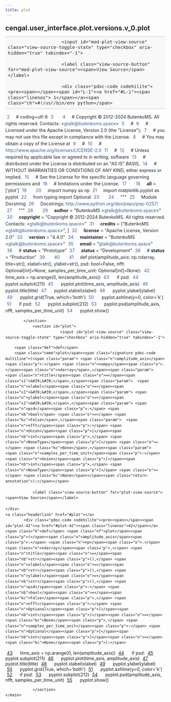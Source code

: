 ```yaml
---
title: plot
---
```


<div>
    <main class="pdoc">
            <section class="module-info">
                    <h1 class="modulename">
cengal<wbr>.user_interface<wbr>.plot<wbr>.versions<wbr>.v_0<wbr>.plot    </h1>

                
                        <input id="mod-plot-view-source" class="view-source-toggle-state" type="checkbox" aria-hidden="true" tabindex="-1">

                        <label class="view-source-button" for="mod-plot-view-source"><span>View Source</span></label>

                        <div class="pdoc-code codehilite"><pre><span></span><span id="L-1"><a href="#L-1"><span class="linenos"> 1</span></a><span class="ch">#!/usr/bin/env python</span>
</span><span id="L-2"><a href="#L-2"><span class="linenos"> 2</span></a><span class="c1"># coding=utf-8</span>
</span><span id="L-3"><a href="#L-3"><span class="linenos"> 3</span></a>
</span><span id="L-4"><a href="#L-4"><span class="linenos"> 4</span></a><span class="c1"># Copyright © 2012-2024 ButenkoMS. All rights reserved. Contacts: &lt;gtalk@butenkoms.space&gt;</span>
</span><span id="L-5"><a href="#L-5"><span class="linenos"> 5</span></a><span class="c1"># </span>
</span><span id="L-6"><a href="#L-6"><span class="linenos"> 6</span></a><span class="c1"># Licensed under the Apache License, Version 2.0 (the &quot;License&quot;);</span>
</span><span id="L-7"><a href="#L-7"><span class="linenos"> 7</span></a><span class="c1"># you may not use this file except in compliance with the License.</span>
</span><span id="L-8"><a href="#L-8"><span class="linenos"> 8</span></a><span class="c1"># You may obtain a copy of the License at</span>
</span><span id="L-9"><a href="#L-9"><span class="linenos"> 9</span></a><span class="c1"># </span>
</span><span id="L-10"><a href="#L-10"><span class="linenos">10</span></a><span class="c1">#     http://www.apache.org/licenses/LICENSE-2.0</span>
</span><span id="L-11"><a href="#L-11"><span class="linenos">11</span></a><span class="c1"># </span>
</span><span id="L-12"><a href="#L-12"><span class="linenos">12</span></a><span class="c1"># Unless required by applicable law or agreed to in writing, software</span>
</span><span id="L-13"><a href="#L-13"><span class="linenos">13</span></a><span class="c1"># distributed under the License is distributed on an &quot;AS IS&quot; BASIS,</span>
</span><span id="L-14"><a href="#L-14"><span class="linenos">14</span></a><span class="c1"># WITHOUT WARRANTIES OR CONDITIONS OF ANY KIND, either express or implied.</span>
</span><span id="L-15"><a href="#L-15"><span class="linenos">15</span></a><span class="c1"># See the License for the specific language governing permissions and</span>
</span><span id="L-16"><a href="#L-16"><span class="linenos">16</span></a><span class="c1"># limitations under the License.</span>
</span><span id="L-17"><a href="#L-17"><span class="linenos">17</span></a>
</span><span id="L-18"><a href="#L-18"><span class="linenos">18</span></a><span class="n">__all__</span> <span class="o">=</span> <span class="p">[</span><span class="s1">&#39;plot&#39;</span><span class="p">]</span>
</span><span id="L-19"><a href="#L-19"><span class="linenos">19</span></a>
</span><span id="L-20"><a href="#L-20"><span class="linenos">20</span></a><span class="kn">import</span> <span class="nn">numpy</span> <span class="k">as</span> <span class="nn">np</span>
</span><span id="L-21"><a href="#L-21"><span class="linenos">21</span></a><span class="kn">import</span> <span class="nn">matplotlib.pyplot</span> <span class="k">as</span> <span class="nn">pyplot</span>
</span><span id="L-22"><a href="#L-22"><span class="linenos">22</span></a><span class="kn">from</span> <span class="nn">typing</span> <span class="kn">import</span> <span class="n">Optional</span>
</span><span id="L-23"><a href="#L-23"><span class="linenos">23</span></a>
</span><span id="L-24"><a href="#L-24"><span class="linenos">24</span></a><span class="sd">&quot;&quot;&quot;</span>
</span><span id="L-25"><a href="#L-25"><span class="linenos">25</span></a><span class="sd">Module Docstring</span>
</span><span id="L-26"><a href="#L-26"><span class="linenos">26</span></a><span class="sd">Docstrings: http://www.python.org/dev/peps/pep-0257/</span>
</span><span id="L-27"><a href="#L-27"><span class="linenos">27</span></a><span class="sd">&quot;&quot;&quot;</span>
</span><span id="L-28"><a href="#L-28"><span class="linenos">28</span></a>
</span><span id="L-29"><a href="#L-29"><span class="linenos">29</span></a><span class="n">__author__</span> <span class="o">=</span> <span class="s2">&quot;ButenkoMS &lt;gtalk@butenkoms.space&gt;&quot;</span>
</span><span id="L-30"><a href="#L-30"><span class="linenos">30</span></a><span class="n">__copyright__</span> <span class="o">=</span> <span class="s2">&quot;Copyright © 2012-2024 ButenkoMS. All rights reserved. Contacts: &lt;gtalk@butenkoms.space&gt;&quot;</span>
</span><span id="L-31"><a href="#L-31"><span class="linenos">31</span></a><span class="n">__credits__</span> <span class="o">=</span> <span class="p">[</span><span class="s2">&quot;ButenkoMS &lt;gtalk@butenkoms.space&gt;&quot;</span><span class="p">,</span> <span class="p">]</span>
</span><span id="L-32"><a href="#L-32"><span class="linenos">32</span></a><span class="n">__license__</span> <span class="o">=</span> <span class="s2">&quot;Apache License, Version 2.0&quot;</span>
</span><span id="L-33"><a href="#L-33"><span class="linenos">33</span></a><span class="n">__version__</span> <span class="o">=</span> <span class="s2">&quot;4.4.0&quot;</span>
</span><span id="L-34"><a href="#L-34"><span class="linenos">34</span></a><span class="n">__maintainer__</span> <span class="o">=</span> <span class="s2">&quot;ButenkoMS &lt;gtalk@butenkoms.space&gt;&quot;</span>
</span><span id="L-35"><a href="#L-35"><span class="linenos">35</span></a><span class="n">__email__</span> <span class="o">=</span> <span class="s2">&quot;gtalk@butenkoms.space&quot;</span>
</span><span id="L-36"><a href="#L-36"><span class="linenos">36</span></a><span class="c1"># __status__ = &quot;Prototype&quot;</span>
</span><span id="L-37"><a href="#L-37"><span class="linenos">37</span></a><span class="n">__status__</span> <span class="o">=</span> <span class="s2">&quot;Development&quot;</span>
</span><span id="L-38"><a href="#L-38"><span class="linenos">38</span></a><span class="c1"># __status__ = &quot;Production&quot;</span>
</span><span id="L-39"><a href="#L-39"><span class="linenos">39</span></a>
</span><span id="L-40"><a href="#L-40"><span class="linenos">40</span></a>
</span><span id="L-41"><a href="#L-41"><span class="linenos">41</span></a><span class="k">def</span> <span class="nf">plot</span><span class="p">(</span><span class="n">amplitude_axis</span><span class="p">:</span> <span class="n">np</span><span class="o">.</span><span class="n">ndarray</span><span class="p">,</span> <span class="n">title</span><span class="o">=</span><span class="nb">str</span><span class="p">(),</span> <span class="n">xlabel</span><span class="o">=</span><span class="nb">str</span><span class="p">(),</span> <span class="n">ylabel</span><span class="o">=</span><span class="nb">str</span><span class="p">(),</span> <span class="n">psd</span><span class="p">:</span> <span class="nb">bool</span><span class="o">=</span><span class="kc">False</span><span class="p">,</span> <span class="n">nfft</span><span class="p">:</span> <span class="n">Optional</span><span class="p">[</span><span class="nb">int</span><span class="p">]</span><span class="o">=</span><span class="kc">None</span><span class="p">,</span> <span class="n">samples_per_time_unit</span><span class="p">:</span> <span class="n">Optional</span><span class="p">[</span><span class="nb">int</span><span class="p">]</span><span class="o">=</span><span class="kc">None</span><span class="p">):</span>
</span><span id="L-42"><a href="#L-42"><span class="linenos">42</span></a>    <span class="n">time_axis</span> <span class="o">=</span> <span class="n">np</span><span class="o">.</span><span class="n">arange</span><span class="p">(</span><span class="mi">0</span><span class="p">,</span> <span class="nb">len</span><span class="p">(</span><span class="n">amplitude_axis</span><span class="p">))</span>
</span><span id="L-43"><a href="#L-43"><span class="linenos">43</span></a>    <span class="k">if</span> <span class="n">psd</span><span class="p">:</span>
</span><span id="L-44"><a href="#L-44"><span class="linenos">44</span></a>        <span class="n">pyplot</span><span class="o">.</span><span class="n">subplot</span><span class="p">(</span><span class="mi">211</span><span class="p">)</span>
</span><span id="L-45"><a href="#L-45"><span class="linenos">45</span></a>    <span class="n">pyplot</span><span class="o">.</span><span class="n">plot</span><span class="p">(</span><span class="n">time_axis</span><span class="p">,</span> <span class="n">amplitude_axis</span><span class="p">)</span>
</span><span id="L-46"><a href="#L-46"><span class="linenos">46</span></a>    <span class="n">pyplot</span><span class="o">.</span><span class="n">title</span><span class="p">(</span><span class="n">title</span><span class="p">)</span>
</span><span id="L-47"><a href="#L-47"><span class="linenos">47</span></a>    <span class="n">pyplot</span><span class="o">.</span><span class="n">xlabel</span><span class="p">(</span><span class="n">xlabel</span><span class="p">)</span>
</span><span id="L-48"><a href="#L-48"><span class="linenos">48</span></a>    <span class="n">pyplot</span><span class="o">.</span><span class="n">ylabel</span><span class="p">(</span><span class="n">ylabel</span><span class="p">)</span>
</span><span id="L-49"><a href="#L-49"><span class="linenos">49</span></a>    <span class="n">pyplot</span><span class="o">.</span><span class="n">grid</span><span class="p">(</span><span class="kc">True</span><span class="p">,</span> <span class="n">which</span><span class="o">=</span><span class="s1">&#39;both&#39;</span><span class="p">)</span>
</span><span id="L-50"><a href="#L-50"><span class="linenos">50</span></a>    <span class="n">pyplot</span><span class="o">.</span><span class="n">axhline</span><span class="p">(</span><span class="n">y</span><span class="o">=</span><span class="mi">0</span><span class="p">,</span> <span class="n">color</span><span class="o">=</span><span class="s1">&#39;k&#39;</span><span class="p">)</span>
</span><span id="L-51"><a href="#L-51"><span class="linenos">51</span></a>    <span class="k">if</span> <span class="n">psd</span><span class="p">:</span>
</span><span id="L-52"><a href="#L-52"><span class="linenos">52</span></a>        <span class="n">pyplot</span><span class="o">.</span><span class="n">subplot</span><span class="p">(</span><span class="mi">212</span><span class="p">)</span>
</span><span id="L-53"><a href="#L-53"><span class="linenos">53</span></a>        <span class="n">pyplot</span><span class="o">.</span><span class="n">psd</span><span class="p">(</span><span class="n">amplitude_axis</span><span class="p">,</span> <span class="n">nfft</span><span class="p">,</span> <span class="n">samples_per_time_unit</span><span class="p">)</span>
</span><span id="L-54"><a href="#L-54"><span class="linenos">54</span></a>    <span class="n">pyplot</span><span class="o">.</span><span class="n">show</span><span class="p">()</span>
</span></pre></div>


            </section>
                <section id="plot">
                            <input id="plot-view-source" class="view-source-toggle-state" type="checkbox" aria-hidden="true" tabindex="-1">
<div class="attr function">
            
        <span class="def">def</span>
        <span class="name">plot</span><span class="signature pdoc-code multiline">(<span class="param">	<span class="n">amplitude_axis</span><span class="p">:</span> <span class="n">numpy</span><span class="o">.</span><span class="n">ndarray</span>,</span><span class="param">	<span class="n">title</span><span class="o">=</span><span class="s1">&#39;&#39;</span>,</span><span class="param">	<span class="n">xlabel</span><span class="o">=</span><span class="s1">&#39;&#39;</span>,</span><span class="param">	<span class="n">ylabel</span><span class="o">=</span><span class="s1">&#39;&#39;</span>,</span><span class="param">	<span class="n">psd</span><span class="p">:</span> <span class="nb">bool</span> <span class="o">=</span> <span class="kc">False</span>,</span><span class="param">	<span class="n">nfft</span><span class="p">:</span> <span class="n">Union</span><span class="p">[</span><span class="nb">int</span><span class="p">,</span> <span class="n">NoneType</span><span class="p">]</span> <span class="o">=</span> <span class="kc">None</span>,</span><span class="param">	<span class="n">samples_per_time_unit</span><span class="p">:</span> <span class="n">Union</span><span class="p">[</span><span class="nb">int</span><span class="p">,</span> <span class="n">NoneType</span><span class="p">]</span> <span class="o">=</span> <span class="kc">None</span></span><span class="return-annotation">):</span></span>

                <label class="view-source-button" for="plot-view-source"><span>View Source</span></label>

    </div>
    <a class="headerlink" href="#plot"></a>
            <div class="pdoc-code codehilite"><pre><span></span><span id="plot-42"><a href="#plot-42"><span class="linenos">42</span></a><span class="k">def</span> <span class="nf">plot</span><span class="p">(</span><span class="n">amplitude_axis</span><span class="p">:</span> <span class="n">np</span><span class="o">.</span><span class="n">ndarray</span><span class="p">,</span> <span class="n">title</span><span class="o">=</span><span class="nb">str</span><span class="p">(),</span> <span class="n">xlabel</span><span class="o">=</span><span class="nb">str</span><span class="p">(),</span> <span class="n">ylabel</span><span class="o">=</span><span class="nb">str</span><span class="p">(),</span> <span class="n">psd</span><span class="p">:</span> <span class="nb">bool</span><span class="o">=</span><span class="kc">False</span><span class="p">,</span> <span class="n">nfft</span><span class="p">:</span> <span class="n">Optional</span><span class="p">[</span><span class="nb">int</span><span class="p">]</span><span class="o">=</span><span class="kc">None</span><span class="p">,</span> <span class="n">samples_per_time_unit</span><span class="p">:</span> <span class="n">Optional</span><span class="p">[</span><span class="nb">int</span><span class="p">]</span><span class="o">=</span><span class="kc">None</span><span class="p">):</span>
</span><span id="plot-43"><a href="#plot-43"><span class="linenos">43</span></a>    <span class="n">time_axis</span> <span class="o">=</span> <span class="n">np</span><span class="o">.</span><span class="n">arange</span><span class="p">(</span><span class="mi">0</span><span class="p">,</span> <span class="nb">len</span><span class="p">(</span><span class="n">amplitude_axis</span><span class="p">))</span>
</span><span id="plot-44"><a href="#plot-44"><span class="linenos">44</span></a>    <span class="k">if</span> <span class="n">psd</span><span class="p">:</span>
</span><span id="plot-45"><a href="#plot-45"><span class="linenos">45</span></a>        <span class="n">pyplot</span><span class="o">.</span><span class="n">subplot</span><span class="p">(</span><span class="mi">211</span><span class="p">)</span>
</span><span id="plot-46"><a href="#plot-46"><span class="linenos">46</span></a>    <span class="n">pyplot</span><span class="o">.</span><span class="n">plot</span><span class="p">(</span><span class="n">time_axis</span><span class="p">,</span> <span class="n">amplitude_axis</span><span class="p">)</span>
</span><span id="plot-47"><a href="#plot-47"><span class="linenos">47</span></a>    <span class="n">pyplot</span><span class="o">.</span><span class="n">title</span><span class="p">(</span><span class="n">title</span><span class="p">)</span>
</span><span id="plot-48"><a href="#plot-48"><span class="linenos">48</span></a>    <span class="n">pyplot</span><span class="o">.</span><span class="n">xlabel</span><span class="p">(</span><span class="n">xlabel</span><span class="p">)</span>
</span><span id="plot-49"><a href="#plot-49"><span class="linenos">49</span></a>    <span class="n">pyplot</span><span class="o">.</span><span class="n">ylabel</span><span class="p">(</span><span class="n">ylabel</span><span class="p">)</span>
</span><span id="plot-50"><a href="#plot-50"><span class="linenos">50</span></a>    <span class="n">pyplot</span><span class="o">.</span><span class="n">grid</span><span class="p">(</span><span class="kc">True</span><span class="p">,</span> <span class="n">which</span><span class="o">=</span><span class="s1">&#39;both&#39;</span><span class="p">)</span>
</span><span id="plot-51"><a href="#plot-51"><span class="linenos">51</span></a>    <span class="n">pyplot</span><span class="o">.</span><span class="n">axhline</span><span class="p">(</span><span class="n">y</span><span class="o">=</span><span class="mi">0</span><span class="p">,</span> <span class="n">color</span><span class="o">=</span><span class="s1">&#39;k&#39;</span><span class="p">)</span>
</span><span id="plot-52"><a href="#plot-52"><span class="linenos">52</span></a>    <span class="k">if</span> <span class="n">psd</span><span class="p">:</span>
</span><span id="plot-53"><a href="#plot-53"><span class="linenos">53</span></a>        <span class="n">pyplot</span><span class="o">.</span><span class="n">subplot</span><span class="p">(</span><span class="mi">212</span><span class="p">)</span>
</span><span id="plot-54"><a href="#plot-54"><span class="linenos">54</span></a>        <span class="n">pyplot</span><span class="o">.</span><span class="n">psd</span><span class="p">(</span><span class="n">amplitude_axis</span><span class="p">,</span> <span class="n">nfft</span><span class="p">,</span> <span class="n">samples_per_time_unit</span><span class="p">)</span>
</span><span id="plot-55"><a href="#plot-55"><span class="linenos">55</span></a>    <span class="n">pyplot</span><span class="o">.</span><span class="n">show</span><span class="p">()</span>
</span></pre></div>


    

                </section>
    </main>


<style>pre{line-height:125%;}span.linenos{color:inherit; background-color:transparent; padding-left:5px; padding-right:20px;}.pdoc-code .hll{background-color:#ffffcc}.pdoc-code{background:#f8f8f8;}.pdoc-code .c{color:#3D7B7B; font-style:italic}.pdoc-code .err{border:1px solid #FF0000}.pdoc-code .k{color:#008000; font-weight:bold}.pdoc-code .o{color:#666666}.pdoc-code .ch{color:#3D7B7B; font-style:italic}.pdoc-code .cm{color:#3D7B7B; font-style:italic}.pdoc-code .cp{color:#9C6500}.pdoc-code .cpf{color:#3D7B7B; font-style:italic}.pdoc-code .c1{color:#3D7B7B; font-style:italic}.pdoc-code .cs{color:#3D7B7B; font-style:italic}.pdoc-code .gd{color:#A00000}.pdoc-code .ge{font-style:italic}.pdoc-code .gr{color:#E40000}.pdoc-code .gh{color:#000080; font-weight:bold}.pdoc-code .gi{color:#008400}.pdoc-code .go{color:#717171}.pdoc-code .gp{color:#000080; font-weight:bold}.pdoc-code .gs{font-weight:bold}.pdoc-code .gu{color:#800080; font-weight:bold}.pdoc-code .gt{color:#0044DD}.pdoc-code .kc{color:#008000; font-weight:bold}.pdoc-code .kd{color:#008000; font-weight:bold}.pdoc-code .kn{color:#008000; font-weight:bold}.pdoc-code .kp{color:#008000}.pdoc-code .kr{color:#008000; font-weight:bold}.pdoc-code .kt{color:#B00040}.pdoc-code .m{color:#666666}.pdoc-code .s{color:#BA2121}.pdoc-code .na{color:#687822}.pdoc-code .nb{color:#008000}.pdoc-code .nc{color:#0000FF; font-weight:bold}.pdoc-code .no{color:#880000}.pdoc-code .nd{color:#AA22FF}.pdoc-code .ni{color:#717171; font-weight:bold}.pdoc-code .ne{color:#CB3F38; font-weight:bold}.pdoc-code .nf{color:#0000FF}.pdoc-code .nl{color:#767600}.pdoc-code .nn{color:#0000FF; font-weight:bold}.pdoc-code .nt{color:#008000; font-weight:bold}.pdoc-code .nv{color:#19177C}.pdoc-code .ow{color:#AA22FF; font-weight:bold}.pdoc-code .w{color:#bbbbbb}.pdoc-code .mb{color:#666666}.pdoc-code .mf{color:#666666}.pdoc-code .mh{color:#666666}.pdoc-code .mi{color:#666666}.pdoc-code .mo{color:#666666}.pdoc-code .sa{color:#BA2121}.pdoc-code .sb{color:#BA2121}.pdoc-code .sc{color:#BA2121}.pdoc-code .dl{color:#BA2121}.pdoc-code .sd{color:#BA2121; font-style:italic}.pdoc-code .s2{color:#BA2121}.pdoc-code .se{color:#AA5D1F; font-weight:bold}.pdoc-code .sh{color:#BA2121}.pdoc-code .si{color:#A45A77; font-weight:bold}.pdoc-code .sx{color:#008000}.pdoc-code .sr{color:#A45A77}.pdoc-code .s1{color:#BA2121}.pdoc-code .ss{color:#19177C}.pdoc-code .bp{color:#008000}.pdoc-code .fm{color:#0000FF}.pdoc-code .vc{color:#19177C}.pdoc-code .vg{color:#19177C}.pdoc-code .vi{color:#19177C}.pdoc-code .vm{color:#19177C}.pdoc-code .il{color:#666666}</style>
<style>:root{--pdoc-background:#fff;}.pdoc{--text:#212529;--muted:#6c757d;--link:#3660a5;--link-hover:#1659c5;--code:#f8f8f8;--active:#fff598;--accent:#eee;--accent2:#c1c1c1;--nav-hover:rgba(255, 255, 255, 0.5);--name:#0066BB;--def:#008800;--annotation:#007020;}</style>
<style>.pdoc{color:var(--text);box-sizing:border-box;line-height:1.5;background:none;}.pdoc .pdoc-button{cursor:pointer;display:inline-block;border:solid black 1px;border-radius:2px;font-size:.75rem;padding:calc(0.5em - 1px) 1em;transition:100ms all;}.pdoc .pdoc-alert{padding:1rem 1rem 1rem calc(1.5rem + 24px);border:1px solid transparent;border-radius:.25rem;background-repeat:no-repeat;background-position:1rem center;margin-bottom:1rem;}.pdoc .pdoc-alert > *:last-child{margin-bottom:0;}.pdoc .pdoc-alert-note {color:#084298;background-color:#cfe2ff;border-color:#b6d4fe;background-image:url("data:image/svg+xml,%3Csvg%20xmlns%3D%22http%3A//www.w3.org/2000/svg%22%20width%3D%2224%22%20height%3D%2224%22%20fill%3D%22%23084298%22%20viewBox%3D%220%200%2016%2016%22%3E%3Cpath%20d%3D%22M8%2016A8%208%200%201%200%208%200a8%208%200%200%200%200%2016zm.93-9.412-1%204.705c-.07.34.029.533.304.533.194%200%20.487-.07.686-.246l-.088.416c-.287.346-.92.598-1.465.598-.703%200-1.002-.422-.808-1.319l.738-3.468c.064-.293.006-.399-.287-.47l-.451-.081.082-.381%202.29-.287zM8%205.5a1%201%200%201%201%200-2%201%201%200%200%201%200%202z%22/%3E%3C/svg%3E");}.pdoc .pdoc-alert-warning{color:#664d03;background-color:#fff3cd;border-color:#ffecb5;background-image:url("data:image/svg+xml,%3Csvg%20xmlns%3D%22http%3A//www.w3.org/2000/svg%22%20width%3D%2224%22%20height%3D%2224%22%20fill%3D%22%23664d03%22%20viewBox%3D%220%200%2016%2016%22%3E%3Cpath%20d%3D%22M8.982%201.566a1.13%201.13%200%200%200-1.96%200L.165%2013.233c-.457.778.091%201.767.98%201.767h13.713c.889%200%201.438-.99.98-1.767L8.982%201.566zM8%205c.535%200%20.954.462.9.995l-.35%203.507a.552.552%200%200%201-1.1%200L7.1%205.995A.905.905%200%200%201%208%205zm.002%206a1%201%200%201%201%200%202%201%201%200%200%201%200-2z%22/%3E%3C/svg%3E");}.pdoc .pdoc-alert-danger{color:#842029;background-color:#f8d7da;border-color:#f5c2c7;background-image:url("data:image/svg+xml,%3Csvg%20xmlns%3D%22http%3A//www.w3.org/2000/svg%22%20width%3D%2224%22%20height%3D%2224%22%20fill%3D%22%23842029%22%20viewBox%3D%220%200%2016%2016%22%3E%3Cpath%20d%3D%22M5.52.359A.5.5%200%200%201%206%200h4a.5.5%200%200%201%20.474.658L8.694%206H12.5a.5.5%200%200%201%20.395.807l-7%209a.5.5%200%200%201-.873-.454L6.823%209.5H3.5a.5.5%200%200%201-.48-.641l2.5-8.5z%22/%3E%3C/svg%3E");}.pdoc .visually-hidden{position:absolute !important;width:1px !important;height:1px !important;padding:0 !important;margin:-1px !important;overflow:hidden !important;clip:rect(0, 0, 0, 0) !important;white-space:nowrap !important;border:0 !important;}.pdoc h1, .pdoc h2, .pdoc h3{font-weight:300;margin:.3em 0;padding:.2em 0;}.pdoc > section:not(.module-info) h1{font-size:1.5rem;font-weight:500;}.pdoc > section:not(.module-info) h2{font-size:1.4rem;font-weight:500;}.pdoc > section:not(.module-info) h3{font-size:1.3rem;font-weight:500;}.pdoc > section:not(.module-info) h4{font-size:1.2rem;}.pdoc > section:not(.module-info) h5{font-size:1.1rem;}.pdoc a{text-decoration:none;color:var(--link);}.pdoc a:hover{color:var(--link-hover);}.pdoc blockquote{margin-left:2rem;}.pdoc pre{border-top:1px solid var(--accent2);border-bottom:1px solid var(--accent2);margin-top:0;margin-bottom:1em;padding:.5rem 0 .5rem .5rem;overflow-x:auto;background-color:var(--code);}.pdoc code{color:var(--text);padding:.2em .4em;margin:0;font-size:85%;background-color:var(--accent);border-radius:6px;}.pdoc a > code{color:inherit;}.pdoc pre > code{display:inline-block;font-size:inherit;background:none;border:none;padding:0;}.pdoc > section:not(.module-info){margin-bottom:1.5rem;}.pdoc .modulename{margin-top:0;font-weight:bold;}.pdoc .modulename a{color:var(--link);transition:100ms all;}.pdoc .git-button{float:right;border:solid var(--link) 1px;}.pdoc .git-button:hover{background-color:var(--link);color:var(--pdoc-background);}.view-source-toggle-state,.view-source-toggle-state ~ .pdoc-code{display:none;}.view-source-toggle-state:checked ~ .pdoc-code{display:block;}.view-source-button{display:inline-block;float:right;font-size:.75rem;line-height:1.5rem;color:var(--muted);padding:0 .4rem 0 1.3rem;cursor:pointer;text-indent:-2px;}.view-source-button > span{visibility:hidden;}.module-info .view-source-button{float:none;display:flex;justify-content:flex-end;margin:-1.2rem .4rem -.2rem 0;}.view-source-button::before{position:absolute;content:"View Source";display:list-item;list-style-type:disclosure-closed;}.view-source-toggle-state:checked ~ .attr .view-source-button::before,.view-source-toggle-state:checked ~ .view-source-button::before{list-style-type:disclosure-open;}.pdoc .docstring{margin-bottom:1.5rem;}.pdoc section:not(.module-info) .docstring{margin-left:clamp(0rem, 5vw - 2rem, 1rem);}.pdoc .docstring .pdoc-code{margin-left:1em;margin-right:1em;}.pdoc h1:target,.pdoc h2:target,.pdoc h3:target,.pdoc h4:target,.pdoc h5:target,.pdoc h6:target,.pdoc .pdoc-code > pre > span:target{background-color:var(--active);box-shadow:-1rem 0 0 0 var(--active);}.pdoc .pdoc-code > pre > span:target{display:block;}.pdoc div:target > .attr,.pdoc section:target > .attr,.pdoc dd:target > a{background-color:var(--active);}.pdoc *{scroll-margin:2rem;}.pdoc .pdoc-code .linenos{user-select:none;}.pdoc .attr:hover{filter:contrast(0.95);}.pdoc section, .pdoc .classattr{position:relative;}.pdoc .headerlink{--width:clamp(1rem, 3vw, 2rem);position:absolute;top:0;left:calc(0rem - var(--width));transition:all 100ms ease-in-out;opacity:0;}.pdoc .headerlink::before{content:"#";display:block;text-align:center;width:var(--width);height:2.3rem;line-height:2.3rem;font-size:1.5rem;}.pdoc .attr:hover ~ .headerlink,.pdoc *:target > .headerlink,.pdoc .headerlink:hover{opacity:1;}.pdoc .attr{display:block;margin:.5rem 0 .5rem;padding:.4rem .4rem .4rem 1rem;background-color:var(--accent);overflow-x:auto;}.pdoc .classattr{margin-left:2rem;}.pdoc .name{color:var(--name);font-weight:bold;}.pdoc .def{color:var(--def);font-weight:bold;}.pdoc .signature{background-color:transparent;}.pdoc .param, .pdoc .return-annotation{white-space:pre;}.pdoc .signature.multiline .param{display:block;}.pdoc .signature.condensed .param{display:inline-block;}.pdoc .annotation{color:var(--annotation);}.pdoc .view-value-toggle-state,.pdoc .view-value-toggle-state ~ .default_value{display:none;}.pdoc .view-value-toggle-state:checked ~ .default_value{display:inherit;}.pdoc .view-value-button{font-size:.5rem;vertical-align:middle;border-style:dashed;margin-top:-0.1rem;}.pdoc .view-value-button:hover{background:white;}.pdoc .view-value-button::before{content:"show";text-align:center;width:2.2em;display:inline-block;}.pdoc .view-value-toggle-state:checked ~ .view-value-button::before{content:"hide";}.pdoc .inherited{margin-left:2rem;}.pdoc .inherited dt{font-weight:700;}.pdoc .inherited dt, .pdoc .inherited dd{display:inline;margin-left:0;margin-bottom:.5rem;}.pdoc .inherited dd:not(:last-child):after{content:", ";}.pdoc .inherited .class:before{content:"class ";}.pdoc .inherited .function a:after{content:"()";}.pdoc .search-result .docstring{overflow:auto;max-height:25vh;}.pdoc .search-result.focused > .attr{background-color:var(--active);}.pdoc .attribution{margin-top:2rem;display:block;opacity:0.5;transition:all 200ms;filter:grayscale(100%);}.pdoc .attribution:hover{opacity:1;filter:grayscale(0%);}.pdoc .attribution img{margin-left:5px;height:35px;vertical-align:middle;width:70px;transition:all 200ms;}.pdoc table{display:block;width:max-content;max-width:100%;overflow:auto;margin-bottom:1rem;}.pdoc table th{font-weight:600;}.pdoc table th, .pdoc table td{padding:6px 13px;border:1px solid var(--accent2);}</style></div>
